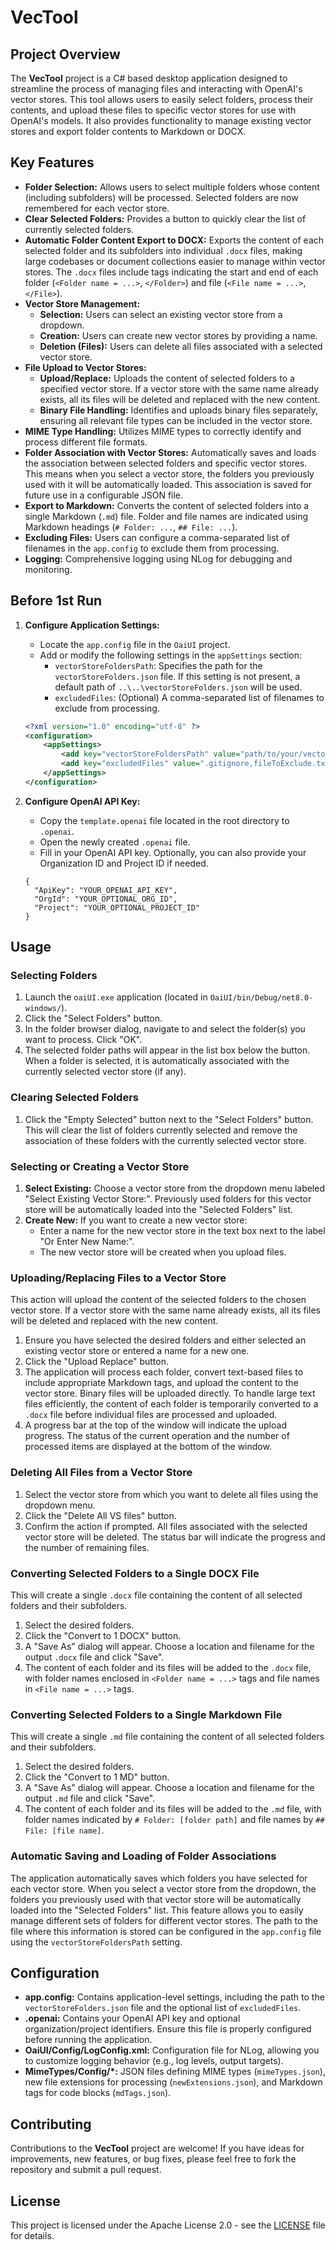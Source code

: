 # VecTool

## Project Overview

The **VecTool** project is a C# based desktop application designed to streamline the process of managing files and interacting with OpenAI's vector stores. This tool allows users to easily select folders, process their contents, and upload these files to specific vector stores for use with OpenAI's models. It also provides functionality to manage existing vector stores and export folder contents to Markdown or DOCX.

## Key Features

*   **Folder Selection:** Allows users to select multiple folders whose content (including subfolders) will be processed. Selected folders are now remembered for each vector store.
*   **Clear Selected Folders:** Provides a button to quickly clear the list of currently selected folders.
*   **Automatic Folder Content Export to DOCX:** Exports the content of each selected folder and its subfolders into individual `.docx` files, making large codebases or document collections easier to manage within vector stores. The `.docx` files include tags indicating the start and end of each folder (`<Folder name = ...>`, `</Folder>`) and file (`<File name = ...>`, `</File>`).
*   **Vector Store Management:**
    *   **Selection:** Users can select an existing vector store from a dropdown.
    *   **Creation:** Users can create new vector stores by providing a name.
    *   **Deletion (Files):** Users can delete all files associated with a selected vector store.
*   **File Upload to Vector Stores:**
    *   **Upload/Replace:** Uploads the content of selected folders to a specified vector store. If a vector store with the same name already exists, all its files will be deleted and replaced with the new content.
    *   **Binary File Handling:** Identifies and uploads binary files separately, ensuring all relevant file types can be included in the vector store.
*   **MIME Type Handling:** Utilizes MIME types to correctly identify and process different file formats.
*   **Folder Association with Vector Stores:** Automatically saves and loads the association between selected folders and specific vector stores. This means when you select a vector store, the folders you previously used with it will be automatically loaded. This association is saved for future use in a configurable JSON file.
*   **Export to Markdown:** Converts the content of selected folders into a single Markdown (`.md`) file. Folder and file names are indicated using Markdown headings (`# Folder: ...`, `## File: ...`).
*   **Excluding Files:** Users can configure a comma-separated list of filenames in the `app.config` to exclude them from processing.
*   **Logging:** Comprehensive logging using NLog for debugging and monitoring.

## Before 1st Run

1. **Configure Application Settings:**
    *   Locate the `app.config` file in the `OaiUI` project.
    *   Add or modify the following settings in the `appSettings` section:
        *   `vectorStoreFoldersPath`: Specifies the path for the `vectorStoreFolders.json` file. If this setting is not present, a default path of `..\..\vectorStoreFolders.json` will be used.
        *   `excludedFiles`: (Optional) A comma-separated list of filenames to exclude from processing.

    ```xml
    <?xml version="1.0" encoding="utf-8" ?>
    <configuration>
        <appSettings>
            <add key="vectorStoreFoldersPath" value="path/to/your/vectorStoreFolders.json" />
            <add key="excludedFiles" value=".gitignore,fileToExclude.txt" />
        </appSettings>
    </configuration>
    ```

2. **Configure OpenAI API Key:**
    *   Copy the `template.openai` file located in the root directory to `.openai`.
    *   Open the newly created `.openai` file.
    *   Fill in your OpenAI API key. Optionally, you can also provide your Organization ID and Project ID if needed.

    ```
    {
      "ApiKey": "YOUR_OPENAI_API_KEY",
      "OrgId": "YOUR_OPTIONAL_ORG_ID",
      "Project": "YOUR_OPTIONAL_PROJECT_ID"
    }
    ```

## Usage

### Selecting Folders

1. Launch the `oaiUI.exe` application (located in `OaiUI/bin/Debug/net8.0-windows/`).
2. Click the "Select Folders" button.
3. In the folder browser dialog, navigate to and select the folder(s) you want to process. Click "OK".
4. The selected folder paths will appear in the list box below the button. When a folder is selected, it is automatically associated with the currently selected vector store (if any).

### Clearing Selected Folders

1. Click the "Empty Selected" button next to the "Select Folders" button. This will clear the list of folders currently selected and remove the association of these folders with the currently selected vector store.

### Selecting or Creating a Vector Store

1. **Select Existing:** Choose a vector store from the dropdown menu labeled "Select Existing Vector Store:". Previously used folders for this vector store will be automatically loaded into the "Selected Folders" list.
2. **Create New:** If you want to create a new vector store:
    *   Enter a name for the new vector store in the text box next to the label "Or Enter New Name:". 
    *   The new vector store will be created when you upload files.

### Uploading/Replacing Files to a Vector Store

This action will upload the content of the selected folders to the chosen vector store. If a vector store with the same name already exists, all its files will be deleted and replaced with the new content.

1. Ensure you have selected the desired folders and either selected an existing vector store or entered a name for a new one.
2. Click the "Upload Replace" button.
3. The application will process each folder, convert text-based files to include appropriate Markdown tags, and upload the content to the vector store. Binary files will be uploaded directly. To handle large text files efficiently, the content of each folder is temporarily converted to a `.docx` file before individual files are processed and uploaded.
4. A progress bar at the top of the window will indicate the upload progress. The status of the current operation and the number of processed items are displayed at the bottom of the window.

### Deleting All Files from a Vector Store

1. Select the vector store from which you want to delete all files using the dropdown menu.
2. Click the "Delete All VS files" button.
3. Confirm the action if prompted. All files associated with the selected vector store will be deleted. The status bar will indicate the progress and the number of remaining files.

### Converting Selected Folders to a Single DOCX File

This will create a single `.docx` file containing the content of all selected folders and their subfolders.

1. Select the desired folders.
2. Click the "Convert to 1 DOCX" button.
3. A "Save As" dialog will appear. Choose a location and filename for the output `.docx` file and click "Save".
4. The content of each folder and its files will be added to the `.docx` file, with folder names enclosed in `<Folder name = ...>` tags and file names in `<File name = ...>` tags.

### Converting Selected Folders to a Single Markdown File

This will create a single `.md` file containing the content of all selected folders and their subfolders.

1. Select the desired folders.
2. Click the "Convert to 1 MD" button.
3. A "Save As" dialog will appear. Choose a location and filename for the output `.md` file and click "Save".
4. The content of each folder and its files will be added to the `.md` file, with folder names indicated by `# Folder: [folder path]` and file names by `## File: [file name]`.

### Automatic Saving and Loading of Folder Associations

The application automatically saves which folders you have selected for each vector store. When you select a vector store from the dropdown, the folders you previously used with that vector store will be automatically loaded into the "Selected Folders" list. This feature allows you to easily manage different sets of folders for different vector stores. The path to the file where this information is stored can be configured in the `app.config` file using the `vectorStoreFoldersPath` setting.

## Configuration

*   **app.config:** Contains application-level settings, including the path to the `vectorStoreFolders.json` file and the optional list of `excludedFiles`.
*   **.openai:** Contains your OpenAI API key and optional organization/project identifiers. Ensure this file is properly configured before running the application.
*   **OaiUI/Config/LogConfig.xml:** Configuration file for NLog, allowing you to customize logging behavior (e.g., log levels, output targets).
*   **MimeTypes/Config/\*:** JSON files defining MIME types (`mimeTypes.json`), new file extensions for processing (`newExtensions.json`), and Markdown tags for code blocks (`mdTags.json`).

## Contributing

Contributions to the **VecTool** project are welcome! If you have ideas for improvements, new features, or bug fixes, please feel free to fork the repository and submit a pull request.

## License

This project is licensed under the Apache License 2.0 - see the [LICENSE](LICENSE-2.0.txt) file for details.